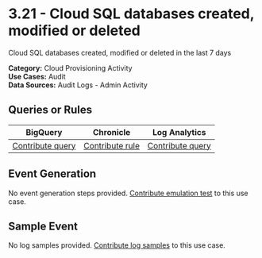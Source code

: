 # 3.21 - Cloud SQL databases created, modified or deleted
Cloud SQL databases created, modified or deleted in the last 7 days


**Category:** Cloud Provisioning Activity
</br>
**Use Cases:** Audit
</br>
**Data Sources:** Audit Logs - Admin Activity
</br>



## Queries or Rules
BigQuery | Chronicle | Log Analytics
--- | --- | ---
[Contribute query](../../CONTRIBUTING.md) | [Contribute rule](../../CONTRIBUTING.md) | [Contribute query](../../CONTRIBUTING.md)

## Event Generation
No event generation steps provided. [Contribute emulation test](../../CONTRIBUTING.md) to this use case.

## Sample Event
No log samples provided. [Contribute log samples](../../CONTRIBUTING.md) to this use case.

